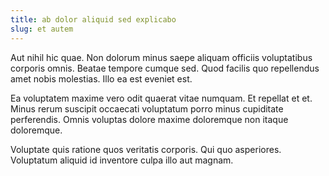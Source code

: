 ```yaml
---
title: ab dolor aliquid sed explicabo
slug: et autem
---
```


Aut nihil hic quae. Non dolorum minus saepe aliquam officiis voluptatibus corporis omnis. Beatae tempore cumque sed. Quod facilis quo repellendus amet nobis molestias. Illo ea est eveniet est.

Ea voluptatem maxime vero odit quaerat vitae numquam. Et repellat et et. Minus rerum suscipit occaecati voluptatum porro minus cupiditate perferendis. Omnis voluptas dolore maxime doloremque non itaque doloremque.

Voluptate quis ratione quos veritatis corporis. Qui quo asperiores. Voluptatum aliquid id inventore culpa illo aut magnam.
